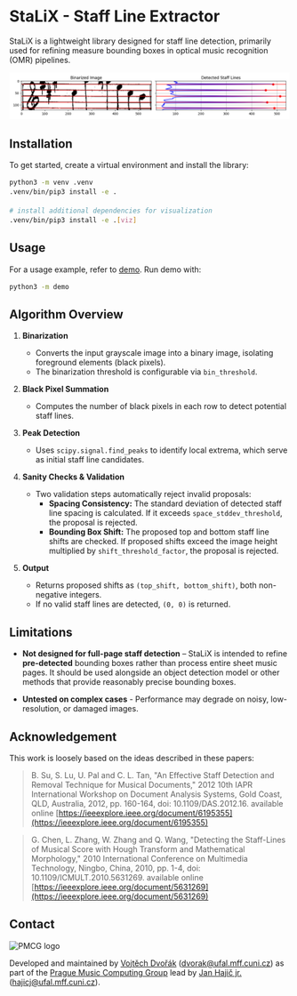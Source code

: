 # StaLiX - Staff Line Extractor

StaLiX is a lightweight library designed for staff line detection, primarily used for refining measure bounding boxes in optical music recognition (OMR) pipelines.

![Demo image](docs/demo-showcase.png)

## Installation

To get started, create a virtual environment and install the library:

```bash
python3 -m venv .venv
.venv/bin/pip3 install -e .

# install additional dependencies for visualization
.venv/bin/pip3 install -e .[viz]
```

## Usage

For a usage example, refer to [demo](demo/__main__.py). Run demo with:

```bash
python3 -m demo
```

## Algorithm Overview

1. **Binarization**
    - Converts the input grayscale image into a binary image, isolating foreground elements (black pixels).
    - The binarization threshold is configurable via `bin_threshold`.

2. **Black Pixel Summation**
    - Computes the number of black pixels in each row to detect potential staff lines.

3. **Peak Detection**
    - Uses `scipy.signal.find_peaks` to identify local extrema, which serve as initial staff line candidates.

4. **Sanity Checks & Validation**
    - Two validation steps automatically reject invalid proposals:
        - **Spacing Consistency:** The standard deviation of detected staff line spacing is calculated. If it
          exceeds `space_stddev_threshold`, the proposal is rejected.
        - **Bounding Box Shift:** The proposed top and bottom staff line shifts are checked. If proposed shifts exceed
          the image height multiplied by `shift_threshold_factor`, the proposal is rejected.

5. **Output**
    - Returns proposed shifts as `(top_shift, bottom_shift)`, both non-negative integers.
    - If no valid staff lines are detected, `(0, 0)` is returned.

## **Limitations**

- **Not designed for full-page staff detection** – StaLiX is intended to refine **pre-detected** bounding boxes rather
  than process entire sheet music pages. It should be used alongside an object detection model or other methods that
  provide reasonably precise bounding boxes.

- **Untested on complex cases** - Performance may degrade on noisy, low-resolution, or damaged images.

## Acknowledgement

This work is loosely based on the ideas described in these papers:

> B. Su, S. Lu, U. Pal and C. L. Tan, "An Effective Staff Detection and Removal Technique for Musical Documents," 2012 10th IAPR International Workshop on Document Analysis Systems, Gold Coast, QLD, Australia, 2012, pp. 160-164, doi: 10.1109/DAS.2012.16. available online [https://ieeexplore.ieee.org/document/6195355](https://ieeexplore.ieee.org/document/6195355)

> G. Chen, L. Zhang, W. Zhang and Q. Wang, "Detecting the Staff-Lines of Musical Score with Hough Transform and Mathematical Morphology," 2010 International Conference on Multimedia Technology, Ningbo, China, 2010, pp. 1-4, doi: 10.1109/ICMULT.2010.5631269. available online [https://ieeexplore.ieee.org/document/5631269](https://ieeexplore.ieee.org/document/5631269)

## Contact

<img src="https://ufal.mff.cuni.cz/~hajicj/2024/images/logo-large.png" width="600px" alt="PMCG logo">

Developed and maintained
by [Vojtěch Dvořák](https://github.com/v-dvorak) ([dvorak@ufal.mff.cuni.cz](mailto:dvorak@ufal.mff.cuni.cz)) as part of
the [Prague Music Computing Group](https://ufal.mff.cuni.cz/pmcg) lead
by [Jan Hajič jr.](https://ufal.mff.cuni.cz/jan-hajic-jr) ([hajicj@ufal.mff.cuni.cz](mailto:hajicj@ufal.mff.cuni.cz)).
